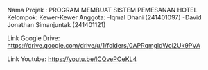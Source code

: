 Nama Projek : PROGRAM MEMBUAT SISTEM PEMESANAN HOTEL
Kelompok: Kewer-Kewer
Anggota:
-Iqmal Dhani (241401097)
-David Jonathan Simanjuntak (241401121)

Link Google Drive:
https://drive.google.com/drive/u/1/folders/0APRqmgldWci2Uk9PVA

Link Youtube:
https://youtu.be/lCQvePOeKL4

